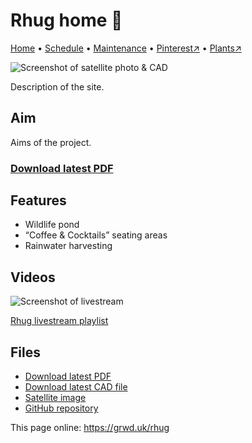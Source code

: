 # Rhug home 🏡

[Home](https://grwd.uk/rhug/) • [Schedule](https://grwd.uk/rhug/schedule) • [Maintenance](https://grwd.uk/rhug/management) • [Pinterest↗](https://pinterest.co.uk/NatureWorksGarden/rhug) • [Plants↗](https://bit.ly/rhug-plants)

![Screenshot of satellite photo & CAD](https://res.cloudinary.com/growdigital/image/upload/w_320/v1637764609/clifftop/clifftop-0.6-screenshot.jpg)

Description of the site.

## Aim

Aims of the project.

### [Download latest PDF](https://github.com/growdigital/rhug/raw/main/rhug.pdf)

## Features

* Wildlife pond
* “Coffee & Cocktails” seating areas
* Rainwater harvesting

## Videos

![Screenshot of livestream](https://res.cloudinary.com/growdigital/image/upload/w_320/v1638362351/clifftop/clifftop-livestream.jpg)

[Rhug livestream playlist](https://bit.ly/rhug-playlist)

## Files

* [Download latest PDF](https://github.com/growdigital/rhug/raw/main/rhug.pdf)
* [Download latest CAD file](https://downgit.github.io/#/home?url=https://github.com/growdigital/rhug/blob/main/rhug.dxf)
* [Satellite image](https://github.com/growdigital/rhug/raw/main/satellite.jpg)
* [GitHub repository](https://github.com/growdigital/rhug)

This page online: <https://grwd.uk/rhug>

